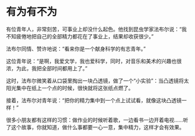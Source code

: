 # 有为有不为

有位青年人，非常刻苦，可事业上却没什么起色。他找到昆虫学家法布尔说：“我不知疲倦地把自己的全部精力都花在了事业上，结果却收获很少。” 

法布尔同情、赞许地说：“看来你是一个献身科学的有志青年。” 

这位青年说：“是啊，我爱文学，我也爱科学，同时，对音乐和美术的兴趣也很浓，为此，我把全部时间都用上了。” 

这时，法布尔微笑着从口袋里掏出一块凸透镜，做了一个“小实验”：当凸透镜将太阳光集中在纸上一个点的时候，很快就将这张纸点燃了。 

接着，法布尔对青年说：“把你的精力集中到一个点上试试看，就像这块凸透镜一样！” 

很多小朋友都有这样的习惯：做作业的时候听着歌，一边看书一边开着电视……听了这个故事，你就知道，做什么事都要一心一意，集中精力，这样才会有效果。
 